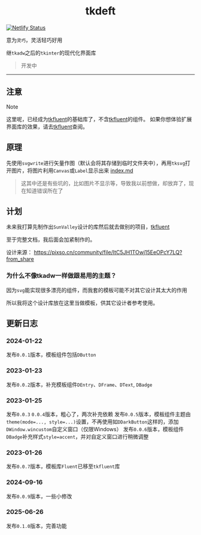<div align="center">

# tkdeft

</div>

[![Netlify Status](https://api.netlify.com/api/v1/badges/c7626ce2-9556-4e4f-b28e-36dc0b513398/deploy-status)](https://app.netlify.com/sites/tkdeft/deploys)

意为`灵巧`，灵活轻巧好用

继`tkadw`之后的`tkinter`的现代化界面库

> 开发中

---
## 注意
> [!NOTE]
> 这里呢，已经成为[tkfluent](https://pypi.org/project/tkfluent)的基础库了，不含[tkfluent](https://pypi.org/project/tkfluent)的组件。
> 如果你想体验扩展界面库的效果，请去[tkfluent](https://pypi.org/project/tkfluent)查阅。


## 原理
先使用`svgwrite`进行矢量作图（默认会将其存储到临时文件夹中），再用`tksvg`打开图片，将图片利用`Canvas`或`Label`显示出来
[index.md](docs/docs/index.md)
> 这其中还是有些坑的，比如图片不显示等，导致我以前想做，却放弃了，现在知道错误所在了


## 计划
未来我打算先制作出`SunValley`设计的库然后就去做别的项目，[tkfluent](https://pypi.org/project/tkfluent)

至于完整文档，我后面会加紧制作的。


设计来源： https://pixso.cn/community/file/ItC5JH1TOwj15EeOPcY7LQ?from_share

### 为什么不像tkadw一样做跟易用的主题？
因为`svg`能实现很多漂亮的组件，而我套的模板可能不对其它设计其太大的作用

所以我将这个设计库放在这里当做模板，供其它设计者参考使用。


## 更新日志
### 2024-01-22
发布`0.0.1`版本，模板组件包括`DButton`

### 2023-01-23
发布`0.0.2`版本，补充模板组件`DEntry`、`DFrame`、`DText`, `DBadge`

### 2023-01-25
发布`0.0.3` `0.0.4`版本，粗心了，两次补充依赖
发布`0.0.5`版本，模板组件主题由`theme(mode=..., style=...)`设置，不再使用如`DDarkButton`这样的，添加`DWindow.wincustom`自定义窗口（仅限Windows）
发布`0.0.6`版本，模板组件`DBadge`补充样式`style=accent`，并对自定义窗口进行稍微调整

### 2023-01-26
发布`0.0.7`版本，模板库`Fluent`已移至`tkfluent`库

### 2024-09-16
发布`0.0.9`版本，一些小修改

### 2025-06-26
发布`0.1.0`版本，完善功能